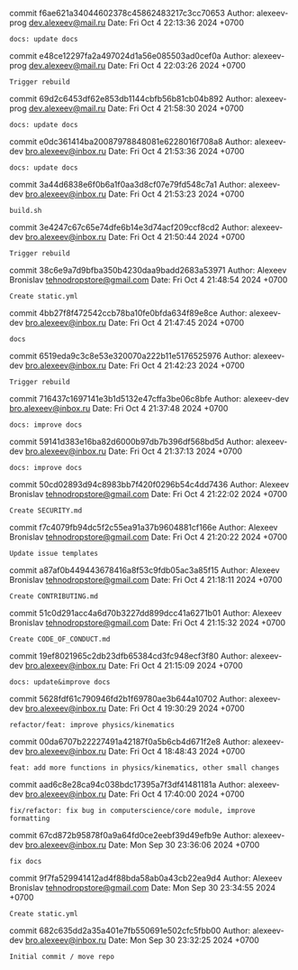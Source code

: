 commit f6ae621a34044602378c45862483217c3cc70653
Author: alexeev-prog <dev.alexeev@mail.ru>
Date:   Fri Oct 4 22:13:36 2024 +0700

    docs: update docs

commit e48ce12297fa2a497024d1a56e085503ad0cef0a
Author: alexeev-prog <dev.alexeev@mail.ru>
Date:   Fri Oct 4 22:03:26 2024 +0700

    Trigger rebuild

commit 69d2c6453df62e853db1144cbfb56b81cb04b892
Author: alexeev-prog <dev.alexeev@mail.ru>
Date:   Fri Oct 4 21:58:30 2024 +0700

    docs: update docs

commit e0dc361414ba20087978848081e6228016f708a8
Author: alexeev-dev <bro.alexeev@inbox.ru>
Date:   Fri Oct 4 21:53:36 2024 +0700

    docs: update docs

commit 3a44d6838e6f0b6a1f0aa3d8cf07e79fd548c7a1
Author: alexeev-dev <bro.alexeev@inbox.ru>
Date:   Fri Oct 4 21:53:23 2024 +0700

    build.sh

commit 3e4247c67c65e74dfe6b14e3d74acf209ccf8cd2
Author: alexeev-dev <bro.alexeev@inbox.ru>
Date:   Fri Oct 4 21:50:44 2024 +0700

    Trigger rebuild

commit 38c6e9a7d9bfba350b4230daa9badd2683a53971
Author: Alexeev Bronislav <tehnodropstore@gmail.com>
Date:   Fri Oct 4 21:48:54 2024 +0700

    Create static.yml

commit 4bb27f8f472542ccb78ba10fe0bfda634f89e8ce
Author: alexeev-dev <bro.alexeev@inbox.ru>
Date:   Fri Oct 4 21:47:45 2024 +0700

    docs

commit 6519eda9c3c8e53e320070a222b11e5176525976
Author: alexeev-dev <bro.alexeev@inbox.ru>
Date:   Fri Oct 4 21:42:23 2024 +0700

    Trigger rebuild

commit 716437c1697141e3b1d5132e47cffa3be06c8bfe
Author: alexeev-dev <bro.alexeev@inbox.ru>
Date:   Fri Oct 4 21:37:48 2024 +0700

    docs: improve docs

commit 59141d383e16ba82d6000b97db7b396df568bd5d
Author: alexeev-dev <bro.alexeev@inbox.ru>
Date:   Fri Oct 4 21:37:13 2024 +0700

    docs: improve docs

commit 50cd02893d94c8983bb7f420f0296b54c4dd7436
Author: Alexeev Bronislav <tehnodropstore@gmail.com>
Date:   Fri Oct 4 21:22:02 2024 +0700

    Create SECURITY.md

commit f7c4079fb94dc5f2c55ea91a37b9604881cf166e
Author: Alexeev Bronislav <tehnodropstore@gmail.com>
Date:   Fri Oct 4 21:20:22 2024 +0700

    Update issue templates

commit a87af0b449443678416a8f53c9fdb05ac3a85f15
Author: Alexeev Bronislav <tehnodropstore@gmail.com>
Date:   Fri Oct 4 21:18:11 2024 +0700

    Create CONTRIBUTING.md

commit 51c0d291acc4a6d70b3227dd899dcc41a6271b01
Author: Alexeev Bronislav <tehnodropstore@gmail.com>
Date:   Fri Oct 4 21:15:32 2024 +0700

    Create CODE_OF_CONDUCT.md

commit 19ef8021965c2db23dfb65384cd3fc948ecf3f80
Author: alexeev-dev <bro.alexeev@inbox.ru>
Date:   Fri Oct 4 21:15:09 2024 +0700

    docs: update&improve docs

commit 5628fdf61c790946fd2b1f69780ae3b644a10702
Author: alexeev-dev <bro.alexeev@inbox.ru>
Date:   Fri Oct 4 19:30:29 2024 +0700

    refactor/feat: improve physics/kinematics

commit 00da6707b22227491a42187f0a5b6cb4d671f2e8
Author: alexeev-dev <bro.alexeev@inbox.ru>
Date:   Fri Oct 4 18:48:43 2024 +0700

    feat: add more functions in physics/kinematics, other small changes

commit aad6c8e28ca94c038bdc17395a7f3df41481181a
Author: alexeev-dev <bro.alexeev@inbox.ru>
Date:   Fri Oct 4 17:40:00 2024 +0700

    fix/refactor: fix bug in computerscience/core module, improve formatting

commit 67cd872b95878f0a9a64fd0ce2eebf39d49efb9e
Author: alexeev-dev <bro.alexeev@inbox.ru>
Date:   Mon Sep 30 23:36:06 2024 +0700

    fix docs

commit 9f7fa529941412ad4f88bda58ab0a43cb22ea9d4
Author: Alexeev Bronislav <tehnodropstore@gmail.com>
Date:   Mon Sep 30 23:34:55 2024 +0700

    Create static.yml

commit 682c635dd2a35a401e7fb550691e502cfc5fbb00
Author: alexeev-dev <bro.alexeev@inbox.ru>
Date:   Mon Sep 30 23:32:25 2024 +0700

    Initial commit / move repo
